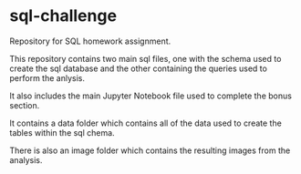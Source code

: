 # sql-challenge
Repository for SQL homework assignment.

This repository contains two main sql files, one with the schema used to create the sql database and the other containing the queries used to perform the anlysis.

It also includes the main Jupyter Notebook file used to complete the bonus section.

It contains a data folder which contains all of the data used to create the tables within the sql chema.

There is also an image folder which contains the resulting images from the analysis.
